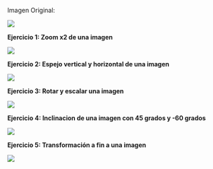 Imagen Original:

![](imagen.jpg)

**Ejercicio 1: Zoom x2 de una imagen**

![](resize.jpg)

**Ejercicio 2: Espejo vertical y horizontal de una imagen**

![](espejo.jpg)

**Ejercicio 3: Rotar y escalar una imagen**

![](rotacion.jpg)

**Ejercicio 4: Inclinacion de una imagen con 45 grados y -60 grados**

![](inclinar.jpg)

**Ejercicio 5: Transformación a fin a una imagen**

![](tranformacion.jpg)
